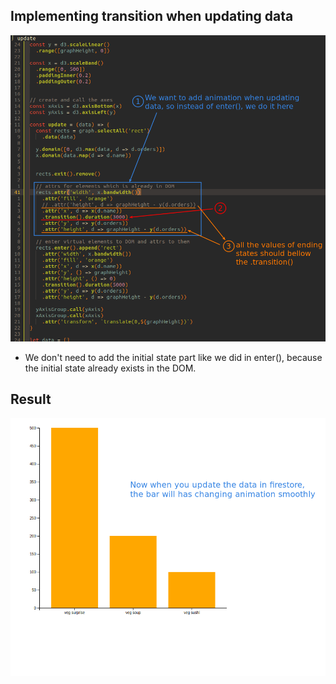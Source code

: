 ## **Implementing transition when updating data**

![implementing update transition](./pic/01.png) 

- We don't need to add the initial state part like we did in enter(), because the initial state already exists in the DOM.

## **Result**

![result](./pic/02.png) 
